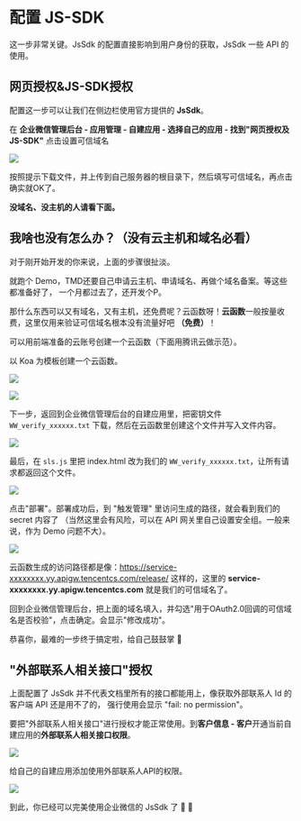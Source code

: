 # 配置 JS-SDK

这一步非常关键。JsSdk 的配置直接影响到用户身份的获取，JsSdk 一些 API 的使用。

## 网页授权&JS-SDK授权

配置这一步可以让我们在侧边栏使用官方提供的 **JsSdk**。

在 **企业微信管理后台 - 应用管理 - 自建应用 - 选择自己的应用 - 找到"网页授权及JS-SDK"** 点击设置可信域名

![](./images/config_trusted_url.png)

按照提示下载文件，并上传到自己服务器的根目录下，然后填写可信域名，再点击确实就OK了。

**没域名、没主机的人请看下面。**

## 我啥也没有怎么办？（没有云主机和域名必看）

对于刚开始开发的你来说，上面的步骤很扯淡。

就跑个 Demo，TMD还要自己申请云主机、申请域名、再做个域名备案。等这些都准备好了，
一个月都过去了，还开发个P。

那什么东西可以又有域名，又有主机，还免费呢？云函数呀！**云函数**一般按量收费，这里仅用来验证可信域名根本没有流量好吧 **（免费）**！

可以用前端准备的云账号创建一个云函数（下面用腾讯云做示范）。

以 Koa 为模板创建一个云函数。

![](./images/create-scf-1.png)

![](./images/create-scf-2.png)

下一步，返回到企业微信管理后台的自建应用里，把密钥文件 `WW_verify_xxxxxx.txt` 下载，然后在云函数里创建这个文件并写入文件内容。

![](./images/create-secret.png)

最后，在 `sls.js` 里把 index.html 改为我们的 `WW_verify_xxxxxx.txt`，让所有请求都返回这个文件。

![](./images/koa_secret.png)

点击"部署"。部署成功后，到 "触发管理" 里访问生成的路径，就会看到我们的 secret 内容了
（当然这里会有风险，可以在 API 网关里自己设置安全组。一般来说，作为 Demo 问题不大）。

![](./images/check-secret.png)

云函数生成的访问路径都是像：https://service-xxxxxxxx.yy.apigw.tencentcs.com/release/ 这样的，这里的 **service-xxxxxxxx.yy.apigw.tencentcs.com** 
就是我们的可信域名了。

回到企业微信管理后台，把上面的域名填入，并勾选"用于OAuth2.0回调的可信域名是否校验"，点击确定。会显示"修改成功"。

恭喜你，最难的一步终于搞定啦，给自己鼓鼓掌 👏

## "外部联系人相关接口"授权

上面配置了 JsSdk 并不代表文档里所有的接口都能用上，像获取外部联系人 Id 的 客户端 API 还是用不了的，
强行使用会显示 "fail: no permission"。

要把"外部联系人相关接口"进行授权才能正常使用。到**客户信息 - 客户**开通当前自建应用的**外部联系人相关接口权限**。

![](./images/config-external-permission.png)

给自己的自建应用添加使用外部联系人API的权限。

![](./images/add-external-permission.png)

到此，你已经可以完美使用企业微信的 JsSdk 了 🙌 🎉
